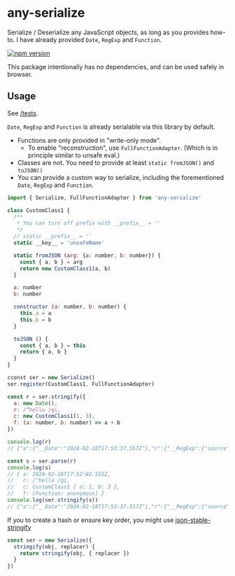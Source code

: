 # any-serialize

Serialize / Deserialize any JavaScript objects, as long as you provides how-to. I have already provided `Date`, `RegExp` and `Function`.

[![npm version](https://badge.fury.io/js/any-serialize.svg)](https://badge.fury.io/js/any-serialize)

This package intentionally has no dependencies, and can be used safely in browser.

## Usage

See [/tests](/tests).

`Date`, `RegExp` and `Function` is already serialable via this library by default.

- Functions are only provided in "write-only mode".
  - To enable "reconstruction", use `FullFunctionAdapter`. (Which is in principle similar to unsafe eval.)
- Classes are not. You need to provide at least `static fromJSON()` and `toJSON()`
- You can provide a custom way to serialize, including the forementioned `Date`, `RegExp` and `Function`.

```js
import { Serialize, FullFunctionAdapter } from 'any-serialize'

class CustomClass1 {
  /**
   * You can turn off prefix with __prefix__ = ''
   */
  // static __prefix__ = ''
  static __key__ = 'unsafeName'

  static fromJSON (arg: {a: number, b: number}) {
    const { a, b } = arg
    return new CustomClass1(a, b)
  }

  a: number
  b: number

  constructor (a: number, b: number) {
    this.a = a
    this.b = b
  }

  toJSON () {
    const { a, b } = this
    return { a, b }
  }
}

cconst ser = new Serialize()
ser.register(CustomClass1, FullFunctionAdapter)

const r = ser.stringify({
  a: new Date(),
  r: /^hello /gi,
  c: new CustomClass1(1, 3),
  f: (a: number, b: number) => a + b
})

console.log(r)
// {"a":{"__Date":"2020-02-18T17:53:37.557Z"},"r":{"__RegExp":{"source":"^hello ","flags":"gi"}},"c":{"__unsafeName":{"a":1,"b":3}},"f":{"__Function":"(a, b) => a + b"}}

const s = ser.parse(r)
console.log(s)
// { a: 2020-02-18T17:52:02.555Z,
//   r: /^hello /gi,
//   c: CustomClass1 { a: 1, b: 3 },
//   f: [Function: anonymous] }
console.log(ser.stringify(s))
// {"a":{"__Date":"2020-02-18T17:53:37.557Z"},"r":{"__RegExp":{"source":"^hello ","flags":"gi"}},"c":{"__unsafeName":{"a":1,"b":3}},"f":{"__Function":"(a, b) => a + b"}}
```

If you to create a hash or ensure key order, you might use [json-stable-stringify](https://github.com/substack/json-stable-stringify)

```ts
const ser = new Serialize({
  stringify(obj, replacer) {
    return stringify(obj, { replacer })
  }
})
```
